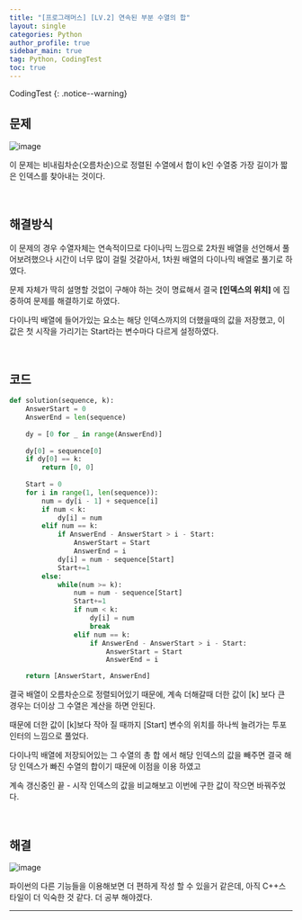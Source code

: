 ```yaml
---
title: "[프로그래머스] [LV.2] 연속된 부분 수열의 합"
layout: single
categories: Python
author_profile: true
sidebar_main: true
tag: Python, CodingTest
toc: true
---
```






CodingTest
{: .notice--warning}



## 문제

![image](https://user-images.githubusercontent.com/69719507/230967915-0569019b-5025-4b09-b4fa-354257a468eb.png)

이 문제는 비내림차순(오름차순)으로 정렬된 수열에서 합이 k인 수열중 가장 길이가 짧은 인덱스를 찾아내는 것이다.



<br>



## 해결방식


이 문제의 경우 수열자체는 연속적이므로 다이나믹 느낌으로 2차원 배열을 선언해서 풀어보려했으나 시간이 너무 많이 걸릴 것같아서, 1차원 배열의 다이나믹 배열로 풀기로 하였다.    

문제 자체가 딱히 설명할 것없이 구해야 하는 것이 명료해서 결국 **[인덱스의 위치]** 에 집중하여 문제를 해결하기로 하였다.

다이나믹 배열에 들어가있는 요소는 해당 인덱스까지의 더했을때의 값을 저장했고, 이 값은 첫 시작을 가리기는 Start라는 변수마다 다르게 설정하였다.   



<br>


## 코드



```python
def solution(sequence, k):
    AnswerStart = 0
    AnswerEnd = len(sequence)
    
    dy = [0 for _ in range(AnswerEnd)]
    
    dy[0] = sequence[0]
    if dy[0] == k:    
        return [0, 0]
     
    Start = 0
    for i in range(1, len(sequence)):
        num = dy[i - 1] + sequence[i]
        if num < k:
            dy[i] = num
        elif num == k:
            if AnswerEnd - AnswerStart > i - Start:
                AnswerStart = Start
                AnswerEnd = i               
            dy[i] = num - sequence[Start]
            Start+=1
        else:
            while(num >= k):
                num = num - sequence[Start]
                Start+=1
                if num < k:
                    dy[i] = num
                    break
                elif num == k:
                    if AnswerEnd - AnswerStart > i - Start:
                        AnswerStart = Start
                        AnswerEnd = i

    return [AnswerStart, AnswerEnd]

```


결국 배열이 오름차순으로 정렬되어있기 때문에, 계속 더해갈때 더한 값이 [k] 보다 큰 경우는 더이상 그 수열은 계산을 하면 안된다.   

때문에 더한 값이 [k]보다 작아 질 때까지 [Start] 변수의 위치를 하나씩 늘려가는 투포인터의 느낌으로 풀었다.

다이나믹 배열에 저장되어있는 그 수열의 총 합 에서 해당 인덱스의 값을 빼주면 결국 해당 인덱스가 빠진 수열의 합이기 때문에 이점을 이용 하였고

계속 갱신중인 끝 - 시작 인덱스의 값을 비교해보고 이번에 구한 값이 작으면 바꿔주었다.   




<br>



## 해결


![image](https://user-images.githubusercontent.com/69719507/230971498-597c9623-c800-434e-b3c3-ab668f8c4c12.png)


파이썬의 다른 기능들을 이용해보면 더 편하게 작성 할 수 있을거 같은데, 아직 C++스타일이 더 익숙한 것 같다. 더 공부 해야겠다.



***